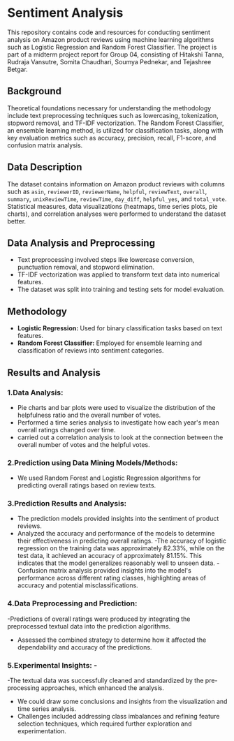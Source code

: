 # Sentiment Analysis

This repository contains code and resources for conducting sentiment analysis on Amazon product reviews using machine learning algorithms such as Logistic Regression and Random Forest Classifier. The project is part of a midterm project report for Group 04, consisting of Hitakshi Tanna, Rudraja Vansutre, Somita Chaudhari, Soumya Pednekar, and Tejashree Betgar.



## Background

Theoretical foundations necessary for understanding the methodology include text preprocessing techniques such as lowercasing, tokenization, stopword removal, and TF-IDF vectorization. The Random Forest Classifier, an ensemble learning method, is utilized for classification tasks, along with key evaluation metrics such as accuracy, precision, recall, F1-score, and confusion matrix analysis.

## Data Description

The dataset contains information on Amazon product reviews with columns such as `asin`, `reviewerID`, `reviewerName`, `helpful`, `reviewText`, `overall`, `summary`, `unixReviewTime`, `reviewTime`, `day_diff`, `helpful_yes`, and `total_vote`. Statistical measures, data visualizations (heatmaps, time series plots, pie charts), and correlation analyses were performed to understand the dataset better.

## Data Analysis and Preprocessing

- Text preprocessing involved steps like lowercase conversion, punctuation removal, and stopword elimination.
- TF-IDF vectorization was applied to transform text data into numerical features.
- The dataset was split into training and testing sets for model evaluation.

## Methodology

- **Logistic Regression:** Used for binary classification tasks based on text features.
- **Random Forest Classifier:** Employed for ensemble learning and classification of reviews into sentiment categories.

## Results and Analysis
### 1.Data Analysis:
- Pie charts and bar plots were used to visualize the distribution of the helpfulness ratio and the overall number of votes.
- Performed a time series analysis to investigate how each year's mean overall ratings changed over time.
- carried out a correlation analysis to look at the connection between the overall number of votes and the helpful votes.

### 2.Prediction using Data Mining Models/Methods:
- We used Random Forest and Logistic Regression algorithms for predicting overall ratings based on review texts.

 ### 3.Prediction Results and Analysis:
- The prediction models provided insights into the sentiment of product reviews.
- Analyzed the accuracy and performance of the models to determine their effectiveness in predicting overall ratings.
-The accuracy of logistic regression on the training data was approximately 82.33%, while on the test data, it achieved an accuracy of approximately 81.15%. This indicates that the model generalizes reasonably well to unseen data.
-Confusion matrix analysis provided insights into the model's performance across different rating classes, highlighting areas of accuracy and potential misclassifications.

### 4.Data Preprocessing and Prediction:
-Predictions of overall ratings were produced by integrating the preprocessed textual data into the prediction algorithms.
- Assessed the combined strategy to determine how it affected the dependability and accuracy of the predictions.

### 5.Experimental Insights: -
 -The textual data was successfully cleaned and standardized by the pre-processing approaches, which enhanced the analysis.
- We could draw some conclusions and insights from the visualization and time series analysis.
- Challenges included addressing class imbalances and refining feature selection techniques, which required further exploration and experimentation.


